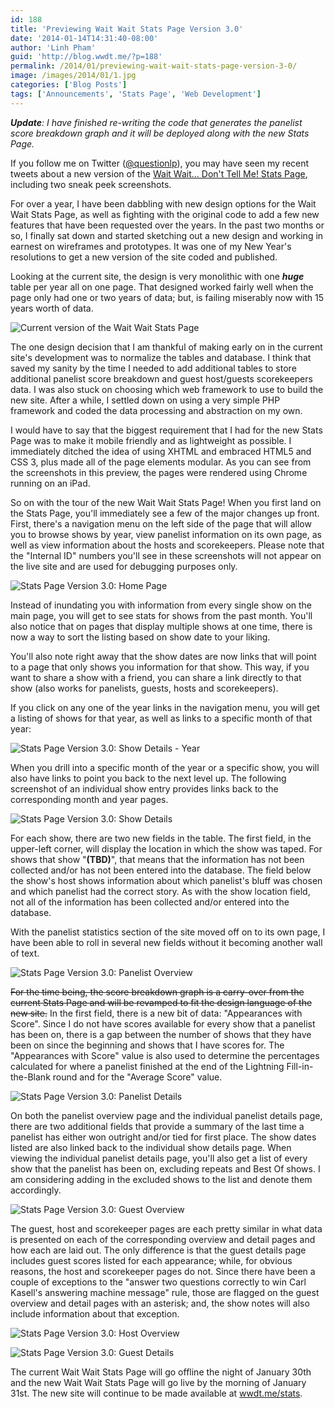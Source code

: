 ```yaml
---
id: 188
title: 'Previewing Wait Wait Stats Page Version 3.0'
date: '2014-01-14T14:31:40-08:00'
author: 'Linh Pham'
guid: 'http://blog.wwdt.me/?p=188'
permalink: /2014/01/previewing-wait-wait-stats-page-version-3-0/
image: /images/2014/01/1.jpg
categories: ['Blog Posts']
tags: ['Announcements', 'Stats Page', 'Web Development']
---
```


_**Update**: I have finished re-writing the code that generates the panelist score breakdown graph and it will be deployed along with the new Stats Page._

If you follow me on Twitter ([@questionlp](https://tweets.linh.social/)), you may have seen my recent tweets about a new version of the [Wait Wait... Don't Tell Me! Stats Page](https://stats.wwdt.me/), including two sneak peek screenshots.

For over a year, I have been dabbling with new design options for the Wait Wait Stats Page, as well as fighting with the original code to add a few new features that have been requested over the years. In the past two months or so, I finally sat down and started sketching out a new design and working in earnest on wireframes and prototypes. It was one of my New Year's resolutions to get a new version of the site coded and published.

Looking at the current site, the design is very monolithic with one _**huge**_ table per year all on one page. That designed worked fairly well when the page only had one or two years of data; but, is failing miserably now with 15 years worth of data.

![Current version of the Wait Wait Stats Page](/images/2014/01/Current.png)

The one design decision that I am thankful of making early on in the current site's development was to normalize the tables and database. I think that saved my sanity by the time I needed to add additional tables to store additional panelist score breakdown and guest host/guests scorekeepers data. I was also stuck on choosing which web framework to use to build the new site. After a while, I settled down on using a very simple PHP framework and coded the data processing and abstraction on my own.

I would have to say that the biggest requirement that I had for the new Stats Page was to make it mobile friendly and as lightweight as possible. I immediately ditched the idea of using XHTML and embraced HTML5 and CSS 3, plus made all of the page elements modular. As you can see from the screenshots in this preview, the pages were rendered using Chrome running on an iPad.

So on with the tour of the new Wait Wait Stats Page! When you first land on the Stats Page, you'll immediately see a few of the major changes up front. First, there's a navigation menu on the left side of the page that will allow you to browse shows by year, view panelist information on its own page, as well as view information about the hosts and scorekeepers. Please note that the "Internal ID" numbers you'll see in these screenshots will not appear on the live site and are used for debugging purposes only.

![Stats Page Version 3.0: Home Page](/images//2014/01/1.jpg)

Instead of inundating you with information from every single show on the main page, you will get to see stats for shows from the past month. You'll also notice that on pages that display multiple shows at one time, there is now a way to sort the listing based on show date to your liking.

You'll also note right away that the show dates are now links that will point to a page that only shows you information for that show. This way, if you want to share a show with a friend, you can share a link directly to that show (also works for panelists, guests, hosts and scorekeepers).

If you click on any one of the year links in the navigation menu, you will get a listing of shows for that year, as well as links to a specific month of that year:

![Stats Page Version 3.0: Show Details - Year](/images/2014/01/2.jpg)

When you drill into a specific month of the year or a specific show, you will also have links to point you back to the next level up. The following screenshot of an individual show entry provides links back to the corresponding month and year pages.

![Stats Page Version 3.0: Show Details](/images/2014/01/4.jpg)

For each show, there are two new fields in the table. The first field, in the upper-left corner, will display the location in which the show was taped. For shows that show "**(TBD)**", that means that the information has not been collected and/or has not been entered into the database. The field below the show's host shows information about which panelist's bluff was chosen and which panelist had the correct story. As with the show location field, not all of the information has been collected and/or entered into the database.

With the panelist statistics section of the site moved off on to its own page, I have been able to roll in several new fields without it becoming another wall of text.

![Stats Page Version 3.0: Panelist Overview](/images/2014/01/5.jpg)

<del>For the time being, the score breakdown graph is a carry-over from the current Stats Page and will be revamped to fit the design language of the new site.</del> In the first field, there is a new bit of data: "Appearances with Score". Since I do not have scores available for every show that a panelist has been on, there is a gap between the number of shows that they have been on since the beginning and shows that I have scores for. The "Appearances with Score" value is also used to determine the percentages calculated for where a panelist finished at the end of the Lightning Fill-in-the-Blank round and for the "Average Score" value.

![Stats Page Version 3.0: Panelist Details](/images/2014/01/6.jpg)

On both the panelist overview page and the individual panelist details page, there are two additional fields that provide a summary of the last time a panelist has either won outright and/or tied for first place. The show dates listed are also linked back to the individual show details page. When viewing the individual panelist details page, you'll also get a list of every show that the panelist has been on, excluding repeats and Best Of shows. I am considering adding in the excluded shows to the list and denote them accordingly.

![Stats Page Version 3.0: Guest Overview](/images/2014/01/7.jpg)

The guest, host and scorekeeper pages are each pretty similar in what data is presented on each of the corresponding overview and detail pages and how each are laid out. The only difference is that the guest details page includes guest scores listed for each appearance; while, for obvious reasons, the host and scorekeeper pages do not. Since there have been a couple of exceptions to the "answer two questions correctly to win Carl Kasell's answering machine message" rule, those are flagged on the guest overview and detail pages with an asterisk; and, the show notes will also include information about that exception.

![Stats Page Version 3.0: Host Overview](/images/2014/01/8.jpg)

![Stats Page Version 3.0: Guest Details](/images/2014/01/12.jpg)

The current Wait Wait Stats Page will go offline the night of January 30th and the new Wait Wait Stats Page will go live by the morning of January 31st. The new site will continue to be made available at [wwdt.me/stats](https://wwdt.me/stats).
